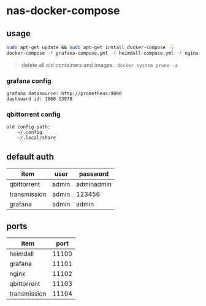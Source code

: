 # nas-docker-compose

## usage

```bash
sudo apt-get update && sudo apt-get install docker-compose -y
docker-compose -f grafana-compose.yml -f heimdall-compose.yml -f nginx-compose.yml -f qbittorrent-compose.yml -f transmission-compose.yml up -d
```

> delete all old containers and images : `docker system prune -a`

### grafana config
    grafana datasource: http://prometheus:9090
    dashboard id: 1860 13978
### qbittorrent config
    old config path: 
        ~/.config
        ~/.local/share

## default auth

|item|user|password|
|---|---|---|
|qbittorrent|admin|adminadmin|
|transmission|admin|123456|
|grafana|admin|admin|

## ports

|item|port|
|---|---|
|heimdall|11100|
|grafana|11101|
|nginx|11102|
|qbittorrent|11103|
|transmission|11104|